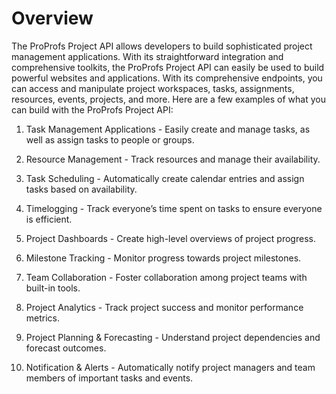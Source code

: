 # Overview

The ProProfs Project API allows developers to build sophisticated project management applications. With its straightforward integration and comprehensive toolkits, the ProProfs Project API can easily be used to build powerful websites and applications. With its comprehensive endpoints, you can access and manipulate project workspaces, tasks, assignments, resources, events, projects, and more. Here are a few examples of what you can build with the ProProfs Project API:

1. Task Management Applications - Easily create and manage tasks, as well as assign tasks to people or groups.

2. Resource Management - Track resources and manage their availability.

3. Task Scheduling - Automatically create calendar entries and assign tasks based on availability.

4. Timelogging - Track everyone’s time spent on tasks to ensure everyone is efficient.

5. Project Dashboards - Create high-level overviews of project progress.

6. Milestone Tracking - Monitor progress towards project milestones.

7. Team Collaboration - Foster collaboration among project teams with built-in tools.

8. Project Analytics - Track project success and monitor performance metrics.

9. Project Planning & Forecasting - Understand project dependencies and forecast outcomes.

10. Notification & Alerts - Automatically notify project managers and team members of important tasks and events.
